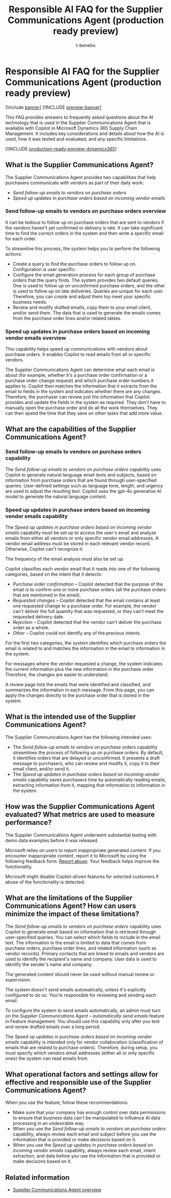 ﻿---
title: Responsible AI FAQ for the Supplier Communications Agent (production ready preview)
description: Get answers to frequently asked questions about the AI technology that is used in the Supplier Communications Agent with Copilot in Microsoft Dynamics 365 Supply Chain Management. This FAQ includes key considerations and details about how the AI is used, how it was tested and evaluated, and any specific limitations.
author: t-benebo
ms.author: benebotg
ms.topic: article
ms.date: 06/17/2025
ms.custom:
  - responsible-ai-faqs
ms.reviewer: kamaybac
ms.collection:
  - bap-ai-Copilot
---

# Responsible AI FAQ for the Supplier Communications Agent (production ready preview)

[!include [banner](../includes/banner.md)]
[!INCLUDE [preview-banner](~/../shared-content/shared/preview-includes/preview-banner.md)]
<!-- KFM: Preview until further notice -->

This FAQ provides answers to frequently asked questions about the AI technology that is used in the Supplier Communications Agent that is available with Copilot in Microsoft Dynamics 365 Supply Chain Management. It includes key considerations and details about how the AI is used, how it was tested and evaluated, and any specific limitations.

[!INCLUDE [production-ready-preview-dynamics365](~/../shared-content/shared/preview-includes/production-ready-preview-dynamics365.md)]

## What is the Supplier Communications Agent?

The Supplier Communications Agent provides two capabilities that help purchasers communicate with vendors as part of their daily work:

- *Send follow-up emails to vendors on purchase orders*
- *Speed up updates in purchase orders based on incoming vendor emails*

### Send follow-up emails to vendors on purchase orders overview

It can be tedious to follow up on purchase orders that are sent to vendors if the vendors haven't yet confirmed or delivery is late. It can take significant time to find the correct orders in the system and then write a specific email for each order.

To streamline this process, the system helps you to perform the following actions:

- Create a query to find the purchase orders to follow up on. Configuration is user specific.
- Configure the email generation process for each group of purchase orders that the query finds. The system provides two default queries. One is used to follow up on unconfirmed purchase orders, and the other is used to follow up on late deliveries. Queries are unique for each user. Therefore, you can create and adjust them toy meet your specific business needs.
- Review and modify drafted emails, copy them to your email client, and/or send them. The data that is used to generate the emails comes from the purchase order lines and/or related tables.

### Speed up updates in purchase orders based on incoming vendor emails overview

This capability helps speed up communications with vendors about purchase orders. It enables Copilot to read emails from all or specific vendors.

The Supplier Communications Agent can determine what each email is about (for example, whether it's a purchase order confirmation or a purchase order change request) and which purchase order numbers it applies to. Copilot then matches the information that it extracts from the email to fields in the system and indicates whether there are any changes. Therefore, the purchaser can review just the information that Copilot provides and update the fields in the system as required. They don't have to manually open the purchase order and do all the work themselves. They can then spend the time that they save on other tasks that add more value.

## What are the capabilities of the Supplier Communications Agent?

### Send follow-up emails to vendors on purchase orders capability

The *Send follow-up emails to vendors on purchase orders* capability uses Copilot to generate natural language email texts and subjects, based on information from purchase orders that are found through user-specified queries. User-defined settings such as language tone, length, and urgency are used to adjust the resulting text. Copilot uses the gpt-4o generative AI model to generate the natural language content.

### Speed up updates in purchase orders based on incoming vendor emails capability

The *Speed up updates in purchase orders based on incoming vendor emails* capability must be set up to access the user's email and analyze emails from either all vendors or only specific vendor email addresses. A vendor email address must be stored in each relevant vendor record. Otherwise, Copilot can't recognize it.

The frequency of the email analysis must also be set up.

Copilot classifies each vendor email that it reads into one of the following categories, based on the intent that it detects:

- *Purchase order confirmation* – Copilot detected that the purpose of the email is to confirm one or more purchase orders (all the purchase orders that are mentioned in the email).
- *Requested changes* – Copilot detected that the email contains at least one requested change to a purchase order. For example, the vendor can't deliver the full quantity that was requested, or they can't meet the requested delivery date.
- *Rejection* – Copilot detected that the vendor can't deliver the purchase order as a whole.
- *Other* – Copilot could not identify any of the previous intents.

For the first two categories, the system identifies which purchase orders the email is related to and matches the information in the email to information in the system.

For messages where the vendor requested a change, the system indicates the current information plus the new information in the purchase order. Therefore, the changes are easier to understand.

A review page lists the emails that were identified and classified, and summarizes the information in each message. From this page, you can apply the changes directly to the purchase order that is stored in the system.

## What is the intended use of the Supplier Communications Agent?

The Supplier Communications Agent has the following intended uses:

- The *Send follow-up emails to vendors on purchase orders* capability streamlines the process of following up on purchase orders. By default, it identifies orders that are delayed or unconfirmed. It presents a draft message to purchasers, who can review and modify it, copy it to their email client, and/or send it.
- The *Speed up updates in purchase orders based on incoming vendor emails* capability saves purchasers time by automatically reading emails, extracting information from it, mapping that information to information in the system.

## How was the Supplier Communications Agent evaluated? What metrics are used to measure performance?

The Supplier Communications Agent underwent substantial testing with demo data examples before it was released.

Microsoft relies on users to report inappropriate generated content. If you encounter inappropriate content, report it to Microsoft by using the following feedback form: [Report abuse](https://msrc.microsoft.com/report). Your feedback helps improve the functionality.

Microsoft might disable Copilot-driven features for selected customers if abuse of the functionality is detected.

## What are the limitations of the Supplier Communications Agent? How can users minimize the impact of these limitations?

The *Send follow-up emails to vendors on purchase orders* capability uses Copilot to generate email based on information that is retrieved through user-specified queries. You can select which fields to include in the email text. The information in the email is limited to data that comes from purchase orders, purchase order lines, and related information (such as vendor records). Primary contacts that are linked to emails and vendors are used to identify the recipient's name and company. User data is used to identify the sender's name and company.

The generated content should never be used without manual review or supervision.

The system doesn't send emails automatically, unless it's explicitly configured to do so. You're responsible for reviewing and sending each email.

To configure the system to send emails automatically, an admin must turn on the *Supplier Communications Agent – automatically send emails* feature in Feature management. You should use this capability only after you test and review drafted emails over a long period.

The *Speed up updates in purchase orders based on incoming vendor emails* capability is intended only for vendor collaboration (classification of emails that are related to purchase orders). Therefore, during setup, you must specify which vendors email addresses (either all or only specific ones) the system can read emails from.

## What operational factors and settings allow for effective and responsible use of the Supplier Communications Agent?

When you use the feature, follow these recommendations:

- Make sure that your company has enough control over data permissions to ensure that business data can't be manipulated to influence AI data processing in an undesirable way.
- When you use the *Send follow-up emails to vendors on purchase orders* capability, always review each email and subject before you use the information that is provided or make decisions based on it.
- When you use the *Speed up updates in purchase orders based on incoming vendor emails* capability, always review each email, intent extraction, and data before you use the information that is provided or make decisions based on it.

## Related information

- [Supplier Communications Agent overview](procurement/supplier-com-agent-overview.md)
